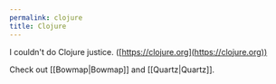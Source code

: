 ```yaml
---
permalink: clojure
title: Clojure
---
```

I couldn't do Clojure justice. ([https://clojure.org](https://clojure.org))

Check out [[Bowmap|Bowmap]] and [[Quartz|Quartz]].